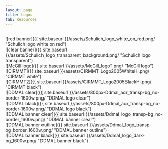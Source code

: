 ```yaml
---
layout: page
title: Logos
tab: Resources
---
```


<br>
![red banner]({{ site.baseurl }}/assets/Schulich_logo_white_on_red.png/ "Schulich logo white on red")  
<br>
![clear banner]({{ site.baseurl }}/assets/Schulich_logo_transparent_background.png/ "Schulich logo transparent")  
<br>
![McGill logo]({{ site.baseurl }}/assets/McGill_logoT.png/ "McGill logo")  
<br>
![CIRMMT]({{ site.baseurl }}/assets/CIRMMT_Logo2005WhiteHi.png/ "CIRMMT white")
<br>
![CIRMMT2]({{ site.baseurl }}/assets/CIRMMT_Logo2005BlackHi.png/ "CIRMMT black")  
<br>
![DDMAL clear]({{ site.baseurl }}/assets/800px-Ddmal_acr_transp-bg_no-border-1600w.png/ "DDMAL logo clear")
<br>
![DDMAL black]({{ site.baseurl }}/assets/800px-Ddmal_acr_transp-bg_no-border-1600w.png/ "DDMAL logo black")  
<br>
![DDMAL banner clear]({{ site.baseurl }}/assets/Ddmal_logo_transp-bg_no-border_1600w.png/ "DDMAL banner clear")  
<br>
![DDMAL banner outline]({{ site.baseurl }}/assets/Ddmal_logo_transp-bg_border_1600w.png/ "DDMAL banner outline")  
<br>
![DDMAL banner black]({{ site.baseurl }}/assets/Ddmal_logo_dark-bg_1600w.png/ "DDMAL banner black")
